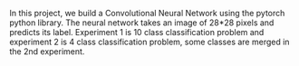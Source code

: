 In this project, we build a Convolutional Neural Network using the pytorch python library. The neural
network takes an image of 28*28 pixels and predicts its label. Experiment 1 is 10 class classification
problem and experiment 2 is 4 class classification problem, some classes are merged in the 2nd experiment.
